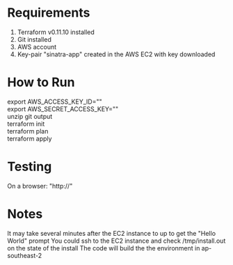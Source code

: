 # Requirements
1. Terraform v0.11.10 installed 
2. Git installed
3. AWS account 
4. Key-pair "sinatra-app" created in the AWS EC2 with key downloaded 

# How to Run
export AWS_ACCESS_KEY_ID=""  
export AWS_SECRET_ACCESS_KEY=""  
unzip git output  
terraform init  
terraform plan  
terraform apply 

# Testing
On a browser: "http://<EC2 externalip address>"

# Notes
It may take several minutes after the EC2 instance to up to get the "Hello World" prompt
You could ssh to the EC2 instance and check /tmp/install.out on the state of the install 
The code will build the the environment in ap-southeast-2  

